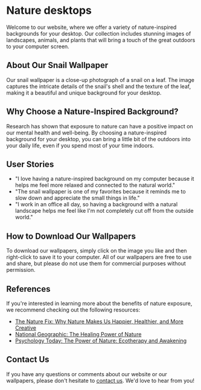 <!--font:Futura-->

# Nature desktops

Welcome to our website, where we offer a variety of nature-inspired backgrounds for your desktop. Our collection includes stunning images of landscapes, animals, and plants that will bring a touch of the great outdoors to your computer screen.

## About Our Snail Wallpaper

Our snail wallpaper is a close-up photograph of a snail on a leaf. The image captures the intricate details of the snail's shell and the texture of the leaf, making it a beautiful and unique background for your desktop.

## Why Choose a Nature-Inspired Background?

Research has shown that exposure to nature can have a positive impact on our mental health and well-being. By choosing a nature-inspired background for your desktop, you can bring a little bit of the outdoors into your daily life, even if you spend most of your time indoors.

## User Stories

- "I love having a nature-inspired background on my computer because it helps me feel more relaxed and connected to the natural world."
- "The snail wallpaper is one of my favorites because it reminds me to slow down and appreciate the small things in life."
- "I work in an office all day, so having a background with a natural landscape helps me feel like I'm not completely cut off from the outside world."

## How to Download Our Wallpapers

To download our wallpapers, simply click on the image you like and then right-click to save it to your computer. All of our wallpapers are free to use and share, but please do not use them for commercial purposes without permission.

## References

If you're interested in learning more about the benefits of nature exposure, we recommend checking out the following resources:

- [The Nature Fix: Why Nature Makes Us Happier, Healthier, and More Creative](#)
- [National Geographic: The Healing Power of Nature](#)
- [Psychology Today: The Power of Nature: Ecotherapy and Awakening](#)

## Contact Us

If you have any questions or comments about our website or our wallpapers, please don't hesitate to [contact us](#). We'd love to hear from you!

<!--

Write me content for website with wallpaper which alt text is:

"A close-up of a snail on a leaf"

The name/title of the page should not be 1:1 copy of the alt text but rather a real content of the website which is using this wallpaper.

- Use markdown format 
- Start with heading
- Heading should be short and concise
- The content should look like a real website 
- The website should not be about the wallpaper, wallpaper is just a related background
- Heading should be contain work "wallpaper" or "background"
- Include real sections like references, contact, user stories, etc. use things relevant to the page purpose.
- Feel free to use structure like headings, bullets, numbering, blockquotes, paragraphs, horizontal lines, etc.
- You can use formatting like bold or _italic_
- You can include UTF-8 emojis
- Links should be only #hash anchors (and you can refer to the document itself)
- Do not include images


---


# Nature-Inspired Backgrounds for Your Desktop

Welcome to our website, where we offer a variety of nature-inspired backgrounds for your desktop. Our collection includes stunning images of landscapes, animals, and plants that will bring a touch of the great outdoors to your computer screen.

## About Our Snail Wallpaper

Our snail wallpaper is a close-up photograph of a snail on a leaf. The image captures the intricate details of the snail's shell and the texture of the leaf, making it a beautiful and unique background for your desktop.

## Why Choose a Nature-Inspired Background?

Research has shown that exposure to nature can have a positive impact on our mental health and well-being. By choosing a nature-inspired background for your desktop, you can bring a little bit of the outdoors into your daily life, even if you spend most of your time indoors.

## User Stories

- "I love having a nature-inspired background on my computer because it helps me feel more relaxed and connected to the natural world."
- "The snail wallpaper is one of my favorites because it reminds me to slow down and appreciate the small things in life."
- "I work in an office all day, so having a background with a natural landscape helps me feel like I'm not completely cut off from the outside world."

## How to Download Our Wallpapers

To download our wallpapers, simply click on the image you like and then right-click to save it to your computer. All of our wallpapers are free to use and share, but please do not use them for commercial purposes without permission.

## References

If you're interested in learning more about the benefits of nature exposure, we recommend checking out the following resources:

- [The Nature Fix: Why Nature Makes Us Happier, Healthier, and More Creative](#)
- [National Geographic: The Healing Power of Nature](#)
- [Psychology Today: The Power of Nature: Ecotherapy and Awakening](#)

## Contact Us

If you have any questions or comments about our website or our wallpapers, please don't hesitate to [contact us](#). We'd love to hear from you!

-->
